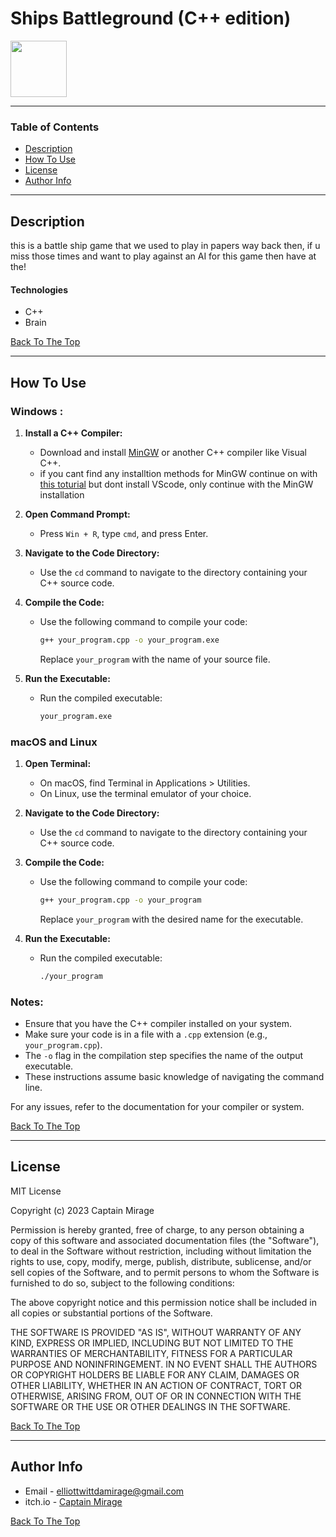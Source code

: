 # Ships Battleground (C++ edition)

<img src='https://github.com/CaptainMirage/Ships-BattleGround/assets/87281406/95702994-1a16-456e-91b8-9ac72dc402ef' width='90'>

---

### Table of Contents

- [Description](#description)
- [How To Use](#how-to-use)
- [License](#license)
- [Author Info](#author-info)

---

## Description

this is a battle ship game that we used to play in papers way back then, if u miss those times and want to play against an AI for this game then have at the!

#### Technologies

- C++
- Brain

[Back To The Top](#Ships-Battleground-(C++-edition))

---

## How To Use


### Windows :

1. **Install a C++ Compiler:**
   - Download and install [MinGW](https://github.com/msys2/msys2-installer/releases/download/2023-05-26/msys2-x86_64-20230526.exe) or another C++ compiler like Visual C++.
   - if you cant find any installtion methods for MinGW continue on with [this toturial](https://code.visualstudio.com/docs/cpp/config-mingw) but dont install VScode, only continue with the MinGW installation

2. **Open Command Prompt:**
   - Press `Win + R`, type `cmd`, and press Enter.

3. **Navigate to the Code Directory:**
   - Use the `cd` command to navigate to the directory containing your C++ source code.

4. **Compile the Code:**
   - Use the following command to compile your code:
     ```bash
     g++ your_program.cpp -o your_program.exe
     ```
     Replace `your_program` with the name of your source file.

5. **Run the Executable:**
   - Run the compiled executable:
     ```bash
     your_program.exe
     ```

### macOS and Linux

1. **Open Terminal:**
   - On macOS, find Terminal in Applications > Utilities.
   - On Linux, use the terminal emulator of your choice.

2. **Navigate to the Code Directory:**
   - Use the `cd` command to navigate to the directory containing your C++ source code.

3. **Compile the Code:**
   - Use the following command to compile your code:
     ```bash
     g++ your_program.cpp -o your_program
     ```
     Replace `your_program` with the desired name for the executable.

4. **Run the Executable:**
   - Run the compiled executable:
     ```bash
     ./your_program
     ```

### Notes:

- Ensure that you have the C++ compiler installed on your system.
- Make sure your code is in a file with a `.cpp` extension (e.g., `your_program.cpp`).
- The `-o` flag in the compilation step specifies the name of the output executable.
- These instructions assume basic knowledge of navigating the command line.

For any issues, refer to the documentation for your compiler or system.


[Back To The Top](#Ships-Battleground-(C++-edition))

---

## License

MIT License

Copyright (c) 2023 Captain Mirage

Permission is hereby granted, free of charge, to any person obtaining a copy
of this software and associated documentation files (the "Software"), to deal
in the Software without restriction, including without limitation the rights
to use, copy, modify, merge, publish, distribute, sublicense, and/or sell
copies of the Software, and to permit persons to whom the Software is
furnished to do so, subject to the following conditions:

The above copyright notice and this permission notice shall be included in all
copies or substantial portions of the Software.

THE SOFTWARE IS PROVIDED "AS IS", WITHOUT WARRANTY OF ANY KIND, EXPRESS OR
IMPLIED, INCLUDING BUT NOT LIMITED TO THE WARRANTIES OF MERCHANTABILITY,
FITNESS FOR A PARTICULAR PURPOSE AND NONINFRINGEMENT. IN NO EVENT SHALL THE
AUTHORS OR COPYRIGHT HOLDERS BE LIABLE FOR ANY CLAIM, DAMAGES OR OTHER
LIABILITY, WHETHER IN AN ACTION OF CONTRACT, TORT OR OTHERWISE, ARISING FROM,
OUT OF OR IN CONNECTION WITH THE SOFTWARE OR THE USE OR OTHER DEALINGS IN THE
SOFTWARE.

[Back To The Top](#Ships-Battleground-(C++-edition))

---

## Author Info

- Email - elliottwittdamirage@gmail.com
- itch.io - [Captain Mirage](https://captain-mirage.itch.io/foxys-adventure)

[Back To The Top](#Ships-Battleground-(C++-edition))
